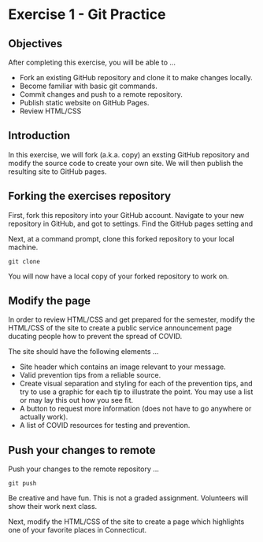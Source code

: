 # Exercise 1 - Git Practice

## Objectives
After completing this exercise, you will be able to ...
* Fork an existing GitHub repository and clone it to make changes locally.
* Become familiar with basic git commands.
* Commit changes and push to a remote repository.
* Publish static website on GitHub Pages.
* Review HTML/CSS

## Introduction
In this exercise, we will fork (a.k.a. copy) an exsting GitHub repository and modify the source code to create your own site. We will then publish the resulting site to GitHub pages.

## Forking the exercises repository
First, fork this repository into your GitHub account. Navigate to your new repository in GitHub, and got to settings. Find the GitHub pages setting and 

Next, at a command prompt, clone this forked repository to your local machine.

```
git clone 
```

You will now have a local copy of your forked repository to work on.

## Modify the page
In order to review HTML/CSS and get prepared for the semester, modify the HTML/CSS of the site to create a public service announcement page ducating people how to prevent the spread of COVID.

The site should have the following elements ...
  * Site header which contains an image relevant to your message.
  * Valid prevention tips from a reliable source.
  * Create visual separation and styling for each of the prevention tips, and try to use a graphic for each tip to illustrate the point. You may use a list or may lay this out how you see fit.
  * A button to request more information (does not have to go anywhere or actually work).
  * A list of COVID resources for testing and prevention.

## Push your changes to remote
Push your changes to the remote repository ...
```
git push
```


Be creative and have fun. This is not a graded assignment. Volunteers will show their work next class.



Next, modify the HTML/CSS of the site to create a page which highlights one of your favorite places in Connecticut.